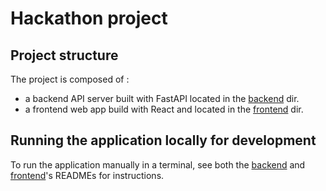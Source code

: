 # Hackathon project
## Project structure

The project is composed of :

* a backend API server built with FastAPI located in the [backend](back) dir.
* a frontend web app build with React and located in the [frontend](front) dir.

## Running the application locally for development

To run the application manually in a terminal, see both the [backend](back/README.md) and [frontend](front/README.md)'s READMEs for instructions.
